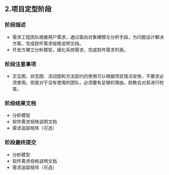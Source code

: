 ## 2.项目定型阶段

### 阶段描述

- 需求工程团队根据用户需求，通过面向对象建模与分析手段，为问题设计解决方案，完成软件需求规格说明文档。
- 开发方建立分析模型，细化系统需求，完成软件需求列表。



### 阶段注意事项

- 交互图、状态图、活动图和方法契约的使用可以根据项目情况安排，不要求必须使用。但是对于没有使用的团队，必须要有足够的理由，助教会对其进行检查。



### 阶段结果文档

- 分析模型
- 软件需求规格说明文档
- 需求追踪矩阵（可选）



### 阶段最终提交

- 分析模型
- 软件需求规格说明文档
- 需求追踪矩阵（可选）